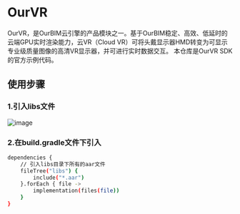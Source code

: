 # OurVR

OurVR，是OurBIM云引擎的产品模块之一。基于OurBIM稳定、高效、低延时的云端GPU实时渲染能力，云VR（Cloud VR）可将头戴显示器HMD转变为可显示专业级质量图像的高清VR显示器，并可进行实时数据交互。
本仓库是OurVR SDK的官方示例代码。

## 使用步骤

### 1.引入libs文件

![image](https://github.com/vanjiancloud/OurVR/assets/139726482/11f3613a-372d-469f-88ff-4a09574429bf)

### 2.在build.gradle文件下引入
```sh
dependencies {
    // 引入libs目录下所有的aar文件
    fileTree("libs") {
        include("*.aar")
    }.forEach { file ->
        implementation(files(file))
    }
}
```

